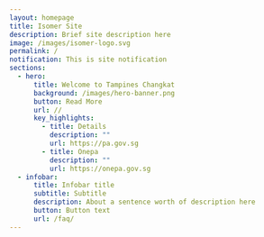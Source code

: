 ```yaml
---
layout: homepage
title: Isomer Site
description: Brief site description here
image: /images/isomer-logo.svg
permalink: /
notification: This is site notification
sections:
  - hero:
      title: Welcome to Tampines Changkat
      background: /images/hero-banner.png
      button: Read More
      url: //
      key_highlights:
        - title: Details
          description: ""
          url: https://pa.gov.sg
        - title: Onepa
          description: ""
          url: https://onepa.gov.sg
  - infobar:
      title: Infobar title
      subtitle: Subtitle
      description: About a sentence worth of description here
      button: Button text
      url: /faq/
---
```


